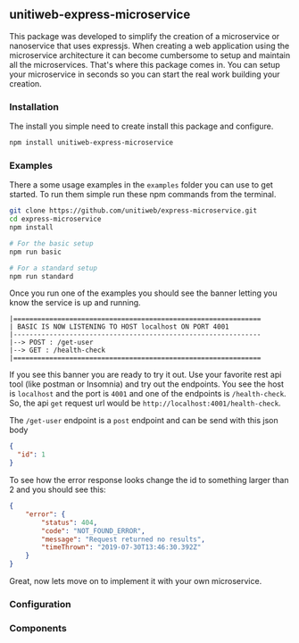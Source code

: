 ## unitiweb-express-microservice

This package was developed to simplify the creation of a microservice or nanoservice
that uses expressjs. When creating a web application using the microservice architecture
it can become cumbersome to setup and maintain all the microservices. That's where this package
comes in. You can setup your microservice in seconds so you can start the real work building your creation. 

### Installation

The install you simple need to create install this package and configure.

```bash
npm install unitiweb-express-microservice
```

### Examples

There a some usage examples in the `examples` folder you can use to get started. To run them simple run 
these npm commands from the terminal.

```bash
git clone https://github.com/unitiweb/express-microservice.git
cd express-microservice
npm install

# For the basic setup
npm run basic

# For a standard setup
npm run standard
```

Once you run one of the examples you should see the banner letting you know the service is up and running.

```
|==============================================================
| BASIC IS NOW LISTENING TO HOST localhost ON PORT 4001
|--------------------------------------------------------------
|--> POST : /get-user
|--> GET : /health-check
|==============================================================
```

If you see this banner you are ready to try it out. Use your favorite rest api tool (like postman or Insomnia)
and try out the endpoints. You see the host is `localhost` and the port is `4001` and one of the endpoints
is `/health-check`. So, the api `get` request url would be `http://localhost:4001/health-check`.

The `/get-user` endpoint is a `post` endpoint and can be send with this json body

```json
{
  "id": 1
}
```

To see how the error response looks change the id to something larger than 2 and you should see this:

```json
{
    "error": {
        "status": 404,
        "code": "NOT_FOUND_ERROR",
        "message": "Request returned no results",
        "timeThrown": "2019-07-30T13:46:30.392Z"
    }
}
```

Great, now lets move on to implement it with your own microservice.

### Configuration

### Components

